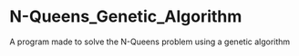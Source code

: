 # N-Queens_Genetic_Algorithm
A program made to solve the N-Queens problem using a genetic algorithm
